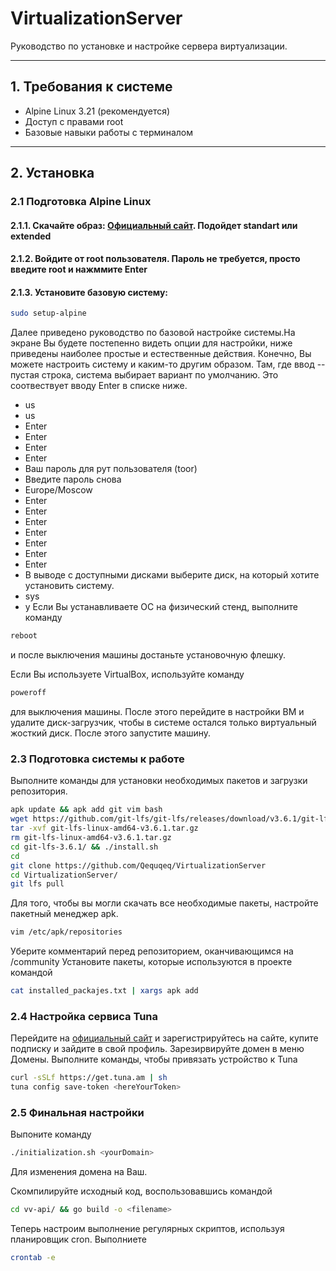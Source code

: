 # VirtualizationServer

Руководство по установке и настройке сервера виртуализации.

---

## 1. Требования к системе
- Alpine Linux 3.21 (рекомендуется)
- Доступ с правами root
- Базовые навыки работы с терминалом

---

## 2. Установка

### 2.1 Подготовка Alpine Linux
#### 2.1.1. Скачайте образ: [Официальный сайт](https://alpinelinux.org/downloads/). Подойдет standart или extended
#### 2.1.2. Войдите от root пользователя. Пароль не требуется, просто введите root и нажммите Enter
#### 2.1.3. Установите базовую систему:
   ```bash
   sudo setup-alpine
```
Далее приведено руководство по базовой настройке системы.На экране Вы будете постепенно видеть опции для настройки, ниже приведены наиболее простые и естественные действия. Конечно, Вы можете настроить систему и каким-то другим образом.
Там, где ввод -- пустая строка, система выбирает вариант по умолчанию. Это соотвествует вводу Enter в списке ниже.
* us
* us
* Enter
* Enter
* Enter
* Enter
* Ваш пароль для рут пользователя (toor)
* Введите пароль снова
* Europe/Moscow
* Enter
* Enter
* Enter
* Enter
* Enter
* Enter
* Enter
* В выводе с доступными дисками выберите диск, на который хотите установить систему.
* sys
* y
Если Вы устанавливаете ОС на физический стенд, выполните команду
```bash
reboot
```
и после выключения машины достаньте установочную флешку.

Если Вы используете VirtualBox, используйте команду 
```bash
poweroff
```
для выключения машины. После этого перейдите в настройки ВМ и удалите диск-загрузчик, чтобы в системе остался только виртуальный жосткий диск. После этого запустите машину.
### 2.3 Подготовка системы к работе
Выполните команды для установки необходимых пакетов и загрузки репозитория.
```bash
apk update && apk add git vim bash
wget https://github.com/git-lfs/git-lfs/releases/download/v3.6.1/git-lfs-linux-amd64-v3.6.1.tar.gz
tar -xvf git-lfs-linux-amd64-v3.6.1.tar.gz
rm git-lfs-linux-amd64-v3.6.1.tar.gz
cd git-lfs-3.6.1/ && ./install.sh
cd
git clone https://github.com/Qequqeq/VirtualizationServer
cd VirtualizationServer/
git lfs pull
```
Для того, чтобы вы могли скачать все необходимые пакеты, настройте пакетный менеджер apk.
```bash
vim /etc/apk/repositories
```
Уберите комментарий перед репозиторием, оканчивающимся на /community
Установите пакеты, которые используются в проекте командой
```bash
cat installed_packajes.txt | xargs apk add
```
### 2.4 Настройка сервиса Tuna
Перейдите на [официальный сайт](https://tuna.am/) и зарегистрируйтесь на сайте, купите подписку и зайдите в свой профиль. Зарезирвируйте домен в меню Домены. Выполните команды, чтобы привязать устройство к Tuna
```bash
curl -sSLf https://get.tuna.am | sh
tuna config save-token <hereYourToken>
```
### 2.5 Финальная настройки
Выпоните команду 
```bash
./initialization.sh <yourDomain>
```
Для изменения домена на Ваш.

Скомпилируйте исходный код, воспользовавшись командой
```bash
cd vv-api/ && go build -o <filename>
```

Теперь настроим выполнение регулярных скриптов, используя планировщик cron. Выполниете
```bash
crontab -e
```

